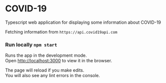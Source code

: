 # COVID-19

Typescript web application for displaying some information about COVID-19

Fetching information from `https://api.covid19api.com`

### Run locally `npm start`

Runs the app in the development mode.<br />
Open [http://localhost:3000](http://localhost:3000) to view it in the browser.

The page will reload if you make edits.<br />
You will also see any lint errors in the console.

